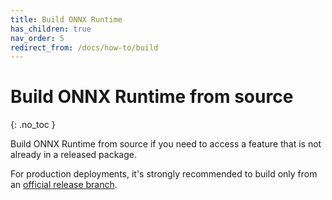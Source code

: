 ```yaml
---
title: Build ONNX Runtime
has_children: true
nav_order: 5
redirect_from: /docs/how-to/build
---
```


# Build ONNX Runtime from source
{: .no_toc }

Build ONNX Runtime from source if you need to access a feature that is not already in a released package.

For production deployments, it's strongly recommended to build only from an [official release branch](https://github.com/microsoft/onnxruntime/releases). 
